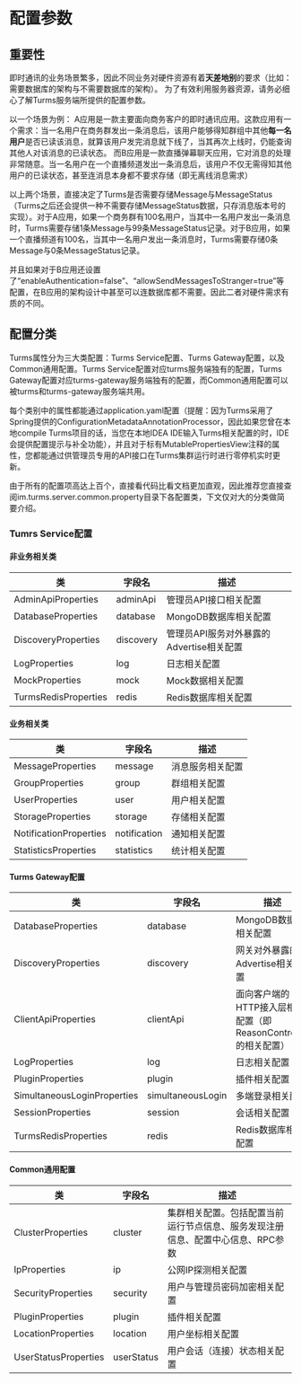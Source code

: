 # 配置参数

## 重要性

即时通讯的业务场景繁多，因此不同业务对硬件资源有着**天差地别**的要求（比如：需要数据库的架构与不需要数据库的架构）。 为了有效利用服务器资源，请务必细心了解Turms服务端所提供的配置参数。

以一个场景为例： A应用是一款主要面向商务客户的即时通讯应用。这款应用有一个需求：当一名用户在商务群发出一条消息后，该用户能够得知群组中其他**每一名用户**是否已读该消息，就算该用户发完消息就下线了，当其再次上线时，仍能查询其他人对该消息的已读状态。 而B应用是一款直播弹幕聊天应用，它对消息的处理非常随意。当一名用户在一个直播频道发出一条消息后，该用户不仅无需得知其他用户的已读状态，甚至连消息本身都不要求存储（即无离线消息需求）

以上两个场景，直接决定了Turms是否需要存储Message与MessageStatus（Turms之后还会提供一种不需要存储MessageStatus数据，只存消息版本号的实现）。对于A应用，如果一个商务群有100名用户，当其中一名用户发出一条消息时，Turms需要存储1条Message与99条MessageStatus记录。对于B应用，如果一个直播频道有100名，当其中一名用户发出一条消息时，Turms需要存储0条Message与0条MessageStatus记录。

并且如果对于B应用还设置了“enableAuthentication=false”、“allowSendMessagesToStranger=true”等配置，在B应用的架构设计中甚至可以连数据库都不需要。因此二者对硬件需求有质的不同。

## 配置分类

Turms属性分为三大类配置：Turms Service配置、Turms Gateway配置，以及Common通用配置。Turms Service配置对应turms服务端独有的配置，Turms Gateway配置对应turms-gateway服务端独有的配置，而Common通用配置可以被turms和turms-gateway服务端共用。

每个类别中的属性都能通过application.yaml配置（提醒：因为Turms采用了Spring提供的ConfigurationMetadataAnnotationProcessor，因此如果您曾在本地compile Turms项目的话，当您在本地IDEA IDE输入Turms相关配置的时，IDE会提供配置提示与补全功能），并且对于标有MutablePropertiesView注释的属性，您都能通过供管理员专用的API接口在Turms集群运行时进行零停机实时更新。

由于所有的配置项高达上百个，直接看代码比看文档更加直观，因此推荐您直接查阅im.turms.server.common.property目录下各配置类，下文仅对大的分类做简要介绍。

### Tumrs Service配置

#### 非业务相关类

| 类                   | 字段名    | 描述                                     |
| -------------------- | --------- | ---------------------------------------- |
| AdminApiProperties   | adminApi  | 管理员API接口相关配置                    |
| DatabaseProperties   | database  | MongoDB数据库相关配置                    |
| DiscoveryProperties  | discovery | 管理员API服务对外暴露的Advertise相关配置 |
| LogProperties        | log       | 日志相关配置                             |
| MockProperties       | mock      | Mock数据相关配置                         |
| TurmsRedisProperties | redis     | Redis数据库相关配置                      |

#### 业务相关类

| 类                     | 字段名       | 描述             |
| ---------------------- | ------------ | ---------------- |
| MessageProperties      | message      | 消息服务相关配置 |
| GroupProperties        | group        | 群组相关配置     |
| UserProperties         | user         | 用户相关配置     |
| StorageProperties      | storage      | 存储相关配置     |
| NotificationProperties | notification | 通知相关配置     |
| StatisticsProperties   | statistics   | 统计相关配置     |

#### Turms Gateway配置

| 类                          | 字段名            | 描述                                                         |
| --------------------------- | ----------------- | ------------------------------------------------------------ |
| DatabaseProperties          | database          | MongoDB数据库相关配置                                        |
| DiscoveryProperties         | discovery         | 网关对外暴露的Advertise相关配置                              |
| ClientApiProperties         | clientApi         | 面向客户端的HTTP接入层相关配置（即ReasonController的相关配置） |
| LogProperties               | log               | 日志相关配置                                                 |
| PluginProperties            | plugin            | 插件相关配置                                                 |
| SimultaneousLoginProperties | simultaneousLogin | 多端登录相关配置                                             |
| SessionProperties           | session           | 会话相关配置                                                 |
| TurmsRedisProperties        | redis             | Redis数据库相关配置                                          |

#### Common通用配置

| 类                   | 字段名     | 描述                                                         |
| -------------------- | ---------- | ------------------------------------------------------------ |
| ClusterProperties    | cluster    | 集群相关配置。包括配置当前运行节点信息、服务发现注册信息、配置中心信息、RPC参数 |
| IpProperties         | ip         | 公网IP探测相关配置                                           |
| SecurityProperties   | security   | 用户与管理员密码加密相关配置                                 |
| PluginProperties     | plugin     | 插件相关配置                                                 |
| LocationProperties   | location   | 用户坐标相关配置                                             |
| UserStatusProperties | userStatus | 用户会话（连接）状态相关配置                                 |
